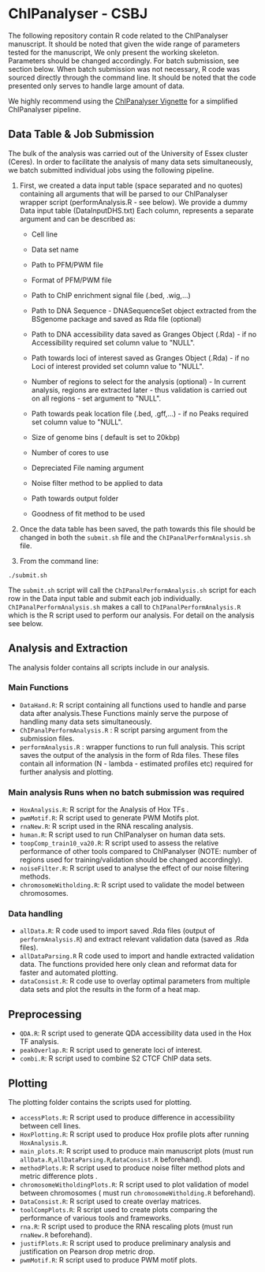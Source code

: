 # ChIPanalyser - CSBJ

The following repository contain R code related to the ChIPanalyser manuscript. It should be noted that given the wide range of parameters tested for the manuscript, We only present the working skeleton. Parameters should be changed accordingly. For batch submission, see section below. When batch submission was not necessary, R code was sourced directly through the command line. It should be noted that the code presented only serves to handle large amount of data.

We highly recommend using the [ChIPanalyser Vignette](https://www.bioconductor.org/packages/release/bioc/html/ChIPanalyser.html) for a simplified ChIPanalyser pipeline. 

## Data Table \& Job Submission 
The bulk of the analysis was carried out of the University of Essex cluster (Ceres). In order to facilitate the analysis of many data sets simultaneously, we batch submitted individual jobs using the following pipeline. 

1. First, we created a data input  table (space separated and no quotes) containing all arguments that will be parsed to our ChIPanalyser wrapper script (performAnalysis.R - see below). We provide a dummy Data input table (DataInputDHS.txt) Each column, represents a separate argument and can be described as:
	* Cell line 
	* Data set name
	* Path to PFM/PWM file 
	* Format of PFM/PWM file 
	* Path to ChIP enrichment signal file (.bed, .wig,...)
	* Path to DNA Sequence - DNASequenceSet object extracted from the BSgenome package and saved as Rda file (optional)
	* Path to DNA accessibility data saved as Granges Object (.Rda) - if no Accessibility required set column value to "NULL".
	* Path towards loci of interest saved as Granges Object (.Rda) - if no Loci of interest provided set column value to "NULL".
	* Number of regions to select for the analysis (optional) - In current analysis, regions are extracted later - thus validation is carried out on all regions - set argument to "NULL".
	* Path towards peak location file (.bed, .gff,...) - if no Peaks required set column value to "NULL".

	* Size of genome bins ( default is set to 20kbp)
	* Number of cores to use 
	* Depreciated File naming argument 
	* Noise filter method to be applied to data
	* Path towards output folder 
	* Goodness of fit method to be used 

2. Once the data table has been saved, the path towards this file should be changed in both the `submit.sh` file and the `ChIPanalPerformAnalysis.sh` file. 

3. From the command line: 
``` 
./submit.sh

```

The `submit.sh` script will call the  `ChIPanalPerformAnalysis.sh` script for each row in the Data input table and submit each job individually.  `ChIPanalPerformAnalysis.sh` makes a call to  `ChIPanalPerformAnalysis.R` which is the R script used to perform our analysis. For detail on the analysis see below.
	

## Analysis and Extraction

The analysis folder contains all scripts include in our analysis. 

### Main Functions 

* `DataHand.R`: R script containing all functions used to handle and parse data after analysis.These Functions mainly serve the purpose of handling many data sets simultaneously.
* `ChIPanalPerformAnalysis.R` : R script parsing argument from the submission files. 
* `performAnalysis.R` : wrapper functions to run full analysis. This script saves the output of the analysis in the form of Rda files. These files contain all information (N - lambda - estimated profiles etc) required for further analysis and plotting. 

### Main analysis Runs when no batch submission was required 

* `HoxAnalysis.R`: R script for the Analysis of Hox TFs .
* `pwmMotif.R`: R script used to generate PWM Motifs plot.
* `rnaNew.R`: R script used in the RNA rescaling analysis. 
* `human.R`: R script used to run ChIPanalyser on human data sets. 
* `toopComp_train10_va20.R`: R script used to assess the relative performance of other tools compared to ChIPanalyser (NOTE: number of regions used for training/validation should be changed accordingly).
* `noiseFilter.R`: R script used to analyse the effect of our noise filtering methods. 
* `chromosomeWitholding.R`: R script used to validate the model between chromosomes.

### Data handling 

* `allData.R`: R code used to import saved .Rda files (output of `performAnalysis.R`) and extract relevant  validation data (saved as .Rda files).
* `allDataParsing.R` R code used to import and handle extracted validation data. The functions provided here only clean and reformat data for faster and automated plotting. 
* `dataConsist.R`: R code use to overlay optimal parameters from multiple data sets and plot the results in the form of a heat map. 

## Preprocessing 

* `QDA.R`: R script used to generate QDA accessibility data used in the Hox TF analysis.
* `peakOverlap.R`: R script used to generate loci of interest.
* `combi.R`: R script used to combine S2 CTCF ChIP data sets.



## Plotting 

The plotting folder contains the scripts used for plotting.

* `accessPlots.R`: R script used to produce difference in accessibility between cell lines. 
* `HoxPlotting.R`: R script used to produce Hox profile plots after running `HoxAnalysis.R`.
* `main_plots.R`: R script used to produce main manuscript plots (must run `allData.R`,`allDataParsing.R`,`dataConsist.R` beforehand).
* `methodPlots.R`: R script used to produce noise filter method plots and metric difference plots .
* `chromosomeWitholdingPlots.R`: R script used to plot validation of model between chromosomes ( must run `chromosomeWitholding.R` beforehand).
* `DataConsist.R`: R script used to create overlay matrices. 
* `toolCompPlots.R`: R script used to create plots comparing the performance of various tools and frameworks. 
* `rna.R`: R script used to produce the RNA rescaling plots (must run `rnaNew.R` beforehand).
* `justifPlots.R`: R script used to produce preliminary analysis and justification on Pearson drop metric drop.
* `pwmMotif.R`: R script used to produce PWM motif plots. 

